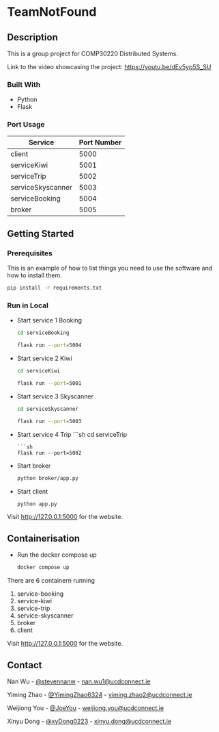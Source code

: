 # TeamNotFound

## Description
This is a group project for COMP30220 Distributed Systems.

Link to the video showcasing the project: https://youtu.be/dEv5yp5S_SU


### Built With

* Python
* Flask

### Port Usage

| Service           | Port Number |
|-------------------|-------------|
| client            | 5000        |
| serviceKiwi       | 5001        |
| serviceTrip       | 5002        |
| serviceSkyscanner | 5003        |
| serviceBooking    | 5004        |
| broker            | 5005        |

## Getting Started

### Prerequisites

This is an example of how to list things you need to use the software and how to install them.

```sh
pip install -r requirements.txt
```

### Run in Local

* Start service 1 Booking
     ```sh
    cd serviceBooking 
    ```
    ```sh
    flask run --port=5004
    ```
* Start service 2 Kiwi
     ```sh
    cd serviceKiwi 
    ```
    ```sh
    flask run --port=5001
    ```
* Start service 3 Skyscanner
     ```sh
    cd serviceSkyscanner 
    ```
    ```sh
    flask run --port=5003
    ```
* Start service 4 Trip
      ```sh
    cd serviceTrip
    ```
    ```sh
    flask run --port=5002
    ```
* Start broker
    ```sh
    python broker/app.py
    ```
* Start client
    ```sh
    python app.py
    ```
Visit http://127.0.0.1:5000 for the website.

## Containerisation

* Run the docker compose up
    ```sh
    docker compose up
    ```

There are 6 containern running
1. service-booking
2. service-kiwi
3. service-trip
4. service-skyscanner
5. broker
6. client

Visit http://127.0.0.1:5000 for the website.



## Contact

Nan Wu - [@stevennanw](https://gitlab.com/stevennanw) - nan.wu1@ucdconnect.ie

Yiming Zhao - [@YimingZhao6324](https://gitlab.com/YimingZhao6324) - yiming.zhao2@ucdconnect.ie


Weijiong You - [@JoeYou](https://gitlab.com/JoeYou) - weijiong.you@ucdconnect.ie

Xinyu Dong - [@xyDong0223](https://gitlab.com/xyDong0223) - xinyu.dong@ucdconnect.ie

